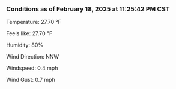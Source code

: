 ### Conditions as of February 18, 2025 at 11:25:42 PM CST 

Temperature: 27.70 &deg;F

Feels like: 27.70 &deg;F

Humidity: 80%

Wind Direction: NNW

Windspeed: 0.4 mph

Wind Gust: 0.7 mph

